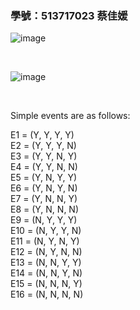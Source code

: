 
### 學號：513717023 蔡佳媛

![image](https://github.com/user-attachments/assets/5e5e0d93-9869-4160-85c8-02716624d2b0)

<br/>

![image](https://github.com/user-attachments/assets/e294468b-e6c4-4060-a55b-0df4c37d07ee)

<br/>

Simple events are as follows:

E1 = (Y, Y, Y, Y)  
E2 = (Y, Y, Y, N)  
E3 = (Y, Y, N, Y)  
E4 = (Y, Y, N, N)  
E5 = (Y, N, Y, Y)  
E6 = (Y, N, Y, N)  
E7 = (Y, N, N, Y)  
E8 = (Y, N, N, N)  
E9 = (N, Y, Y, Y)  
E10 = (N, Y, Y, N)  
E11 = (N, Y, N, Y)  
E12 = (N, Y, N, N)  
E13 = (N, N, Y, Y)  
E14 = (N, N, Y, N)  
E15 = (N, N, N, Y)  
E16 = (N, N, N, N)  

<br/>
